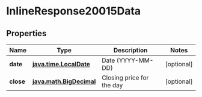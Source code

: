 # InlineResponse20015Data

## Properties
Name | Type | Description | Notes
------------ | ------------- | ------------- | -------------
**date** | [**java.time.LocalDate**](java.time.LocalDate.md) | Date (YYYY-MM-DD) |  [optional]
**close** | [**java.math.BigDecimal**](java.math.BigDecimal.md) | Closing price for the day |  [optional]
